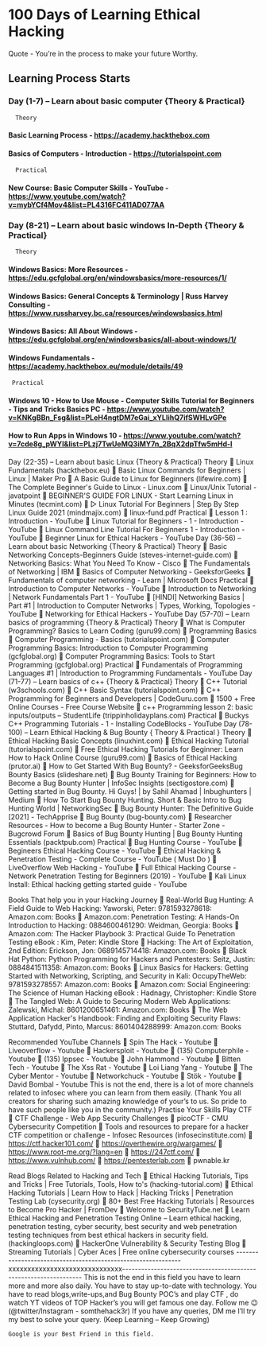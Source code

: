 # 100 Days of Learning Ethical Hacking


Quote - You’re in the process to make your future Worthy.

## Learning Process Starts

### Day (1-7) – Learn about basic computer {Theory & Practical} 
      Theory
#### Basic Learning Process - https://academy.hackthebox.com
####	Basics of Computers - Introduction - https://tutorialspoint.com

      Practical
####	New Course: Basic Computer Skills - YouTube - https://www.youtube.com/watch?v=mybYCf4Mov4&list=PL4316FC411AD077AA

### Day (8-21) – Learn about basic windows In-Depth {Theory & Practical}
      Theory
####	Windows Basics: More Resources - https://edu.gcfglobal.org/en/windowsbasics/more-resources/1/
####	Windows Basics: General Concepts & Terminology | Russ Harvey Consulting - https://www.russharvey.bc.ca/resources/windowsbasics.html
####	Windows Basics: All About Windows - https://edu.gcfglobal.org/en/windowsbasics/all-about-windows/1/
####	Windows Fundamentals - https://academy.hackthebox.eu/module/details/49                                                                                                                                     
     Practical
####	Windows 10 - How to Use Mouse - Computer Skills Tutorial for Beginners - Tips and Tricks Basics PC - https://www.youtube.com/watch?v=KNKgBBn_Fsg&list=PLeH4ngtDM7eGai_xYLIihQ7ifSWHLvGPe
####	How to Run Apps in Windows 10 - https://www.youtube.com/watch?v=7cde8g_pWYI&list=PLzj7TwUeMQ3iMY7n_2BqX2dpTfw5mHd-I

Day (22-35) – Learn about basic Linux {Theory & Practical}
      Theory
	Linux Fundamentals (hackthebox.eu)
	Basic Linux Commands for Beginners | Linux | Maker Pro
	A Basic Guide to Linux for Beginners (lifewire.com)
	The Complete Beginner's Guide to Linux - Linux.com
	Linux/Unix Tutorial - javatpoint
	BEGINNER'S GUIDE FOR LINUX - Start Learning Linux in Minutes (tecmint.com)
	▷ Linux Tutorial For Beginners | Step By Step Linux Guide 2021 (mindmajix.com)
	linux-fund.pdf
           Practical
	Lesson 1 : Introduction - YouTube
	Linux Tutorial for Beginners - 1 - Introduction - YouTube
	Linux Command Line Tutorial For Beginners 1 - Introduction - YouTube
	Beginner Linux for Ethical Hackers - YouTube
Day (36-56) – Learn about basic Networking {Theory & Practical}
       Theory
	Basic Networking Concepts-Beginners Guide (steves-internet-guide.com)
	Networking Basics: What You Need To Know - Cisco
	The Fundamentals of Networking | IBM
	Basics of Computer Networking - GeeksforGeeks
	Fundamentals of computer networking - Learn | Microsoft Docs
                                           Practical
	Introduction to Computer Networks - YouTube
	Introduction to Networking | Network Fundamentals Part 1 - YouTube
	[HINDI] Networking Basics | Part #1 | Introduction to Computer Networks | Types, Working, Topologies - YouTube
	Networking for Ethical Hackers - YouTube
Day (57-70) – Learn basics of programming {Theory & Practical}
            Theory
	What is Computer Programming? Basics to Learn Coding (guru99.com)
	Programming Basics
	Computer Programming - Basics (tutorialspoint.com)
	Computer Programming Basics: Introduction to Computer Programming (gcfglobal.org)
	Computer Programming Basics: Tools to Start Programming (gcfglobal.org) 
       Practical
	Fundamentals of Programming Languages #1 | Introduction to Programming Fundamentals - YouTube
Day (71-77) – Learn basics of c++ {Theory & Practical}
 Theory
	C++ Tutorial (w3schools.com)
	C++ Basic Syntax (tutorialspoint.com)
	C++ Programming for Beginners and Developers | CodeGuru.com
	1500 + Free Online Courses - Free Course Website
	c++ Programming lesson 2: basic inputs/outputs – StudentLife (trippinholidayplans.com)
       Practical
	Buckys C++ Programming Tutorials - 1 - Installing CodeBlocks - YouTube
Day (78-100) – Learn Ethical Hacking & Bug Bounty { Theory & Practical }
  Theory
	Ethical Hacking Basic Concepts (linuxhint.com)
	Ethical Hacking Tutorial (tutorialspoint.com)
	Free Ethical Hacking Tutorials for Beginner: Learn How to Hack Online Course (guru99.com)
	Basics of Ethical Hacking (prutor.ai)
	How to Get Started With Bug Bounty? - GeeksforGeeksBug Bounty Basics (slideshare.net)
	Bug Bounty Training for Beginners: How to Become a Bug Bounty Hunter | InfoSec Insights (sectigostore.com)
	Getting started in Bug Bounty. Hi Guys! | by Sahil Ahamad | Inbughunters | Medium
	How To Start Bug Bounty Hunting. Short & Basic Intro to Bug Hunting World | NetworkingSec
	Bug Bounty Hunter: The Definitive Guide [2021] - TechApprise
	Bug Bounty (bug-bounty.com)
	Researcher Resources - How to become a Bug Bounty Hunter - Starter Zone - Bugcrowd Forum
	Basics of Bug Bounty Hunting | Bug Bounty Hunting Essentials (packtpub.com)
                Practical
	Bug Hunting Course - YouTube
	Begineers Ethical Hacking Course - YouTube
	Ethical Hacking & Penetration Testing - Complete Course - YouTube ( Must Do )
	LiveOverflow Web Hacking - YouTube
	Full Ethical Hacking Course - Network Penetration Testing for Beginners (2019) - YouTube
	Kali Linux Install: Ethical hacking getting started guide - YouTube

Books That help you in your Hacking Journey
	Real-World Bug Hunting: A Field Guide to Web Hacking: Yaworski, Peter: 9781593278618: Amazon.com: Books
	Amazon.com: Penetration Testing: A Hands-On Introduction to Hacking: 0884600461290: Weidman, Georgia: Books
	Amazon.com: The Hacker Playbook 3: Practical Guide To Penetration Testing eBook : Kim, Peter: Kindle Store
	Hacking: The Art of Exploitation, 2nd Edition: Erickson, Jon: 0689145714418: Amazon.com: Books
	Black Hat Python: Python Programming for Hackers and Pentesters: Seitz, Justin: 0884841511358: Amazon.com: Books
	Linux Basics for Hackers: Getting Started with Networking, Scripting, and Security in Kali: OccupyTheWeb: 9781593278557: Amazon.com: Books
	Amazon.com: Social Engineering: The Science of Human Hacking eBook : Hadnagy, Christopher: Kindle Store
	The Tangled Web: A Guide to Securing Modern Web Applications: Zalewski, Michal: 8601200651461: Amazon.com: Books
	The Web Application Hacker's Handbook: Finding and Exploiting Security Flaws: Stuttard, Dafydd, Pinto, Marcus: 8601404288999: Amazon.com: Books

Recommended YouTube Channels
	Spin The Hack - Youtube
	Liveoverflow - Youtube
	Hackersploit - Youtube
	(135) Computerphile - Youtube
	(135) Ippsec - Youtube
	John Hammond - Youtube
	Bitten Tech - Youtube
	The Xss Rat - Youtube
	Loi Liang Yang - Youtube
	The Cyber Mentor - Youtube
	Networkchuck - Youtube
	Stök - Youtube
	David Bombal - Youtube
This is not the end, there is a lot of more channels related to infosec where you can learn from them easily. (Thank You all creators for sharing such amazing knowledge of your’s to us. So pride to have such people like you in the community.) 
Practise Your Skills Play CTF
	CTF Challenge - Web App Security Challenges
	picoCTF - CMU Cybersecurity Competition
	Tools and resources to prepare for a hacker CTF competition or challenge - Infosec Resources (infosecinstitute.com)
	 https://ctf.hacker101.com/
	https://overthewire.org/wargames/
	https://www.root-me.org/?lang=en
	https://247ctf.com/
	https://www.vulnhub.com/
	https://pentesterlab.com
	pwnable.kr

Read Blogs Related to Hacking and Tech
	Ethical Hacking Tutorials, Tips and Tricks | Free Tutorials, Tools, How to's (hacking-tutorial.com)
	Ethical Hacking Tutorials | Learn How to Hack | Hacking Tricks | Penetration Testing Lab (cysecurity.org)
	80+ Best Free Hacking Tutorials | Resources to Become Pro Hacker | FromDev
	Welcome to SecurityTube.net
	Learn Ethical Hacking and Penetration Testing Online – Learn ethical hacking, penetration testing, cyber security, best security and web penetration testing techniques from best ethical hackers in security field. (hackingloops.com)
	HackerOne Vulnerability & Security Testing Blog
	Streaming Tutorials | Cyber Aces | Free online cybersecurity courses 
                                -------------------------------------------------------------xxxxxxxxxxxxxxxxxxxxxxxxxxxxxx-----------------------------------------------------------------
This is not the end in this field you have to learn more and more also daily.
 You have to stay up-to-date with technology. 
You have to read blogs,write-ups,and Bug Bounty POC’s and play CTF , do watch YT videos of TOP Hacker’s you will get famous one day. 
Follow me 😉 (@twitter/Instagram - somthehack3r)
If you have any queries, DM me I’ll try my best to solve your query. 			         (Keep Learning – Keep Growing)

	Google is your Best Friend in this field.

